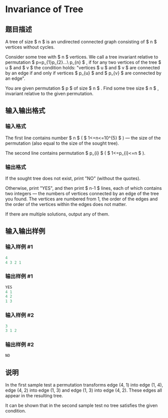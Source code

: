# Invariance of Tree

## 题目描述

A tree of size $ n $ is an undirected connected graph consisting of $ n $ vertices without cycles.

Consider some tree with $ n $ vertices. We call a tree invariant relative to permutation $ p=p_{1}p_{2}...\ p_{n} $ , if for any two vertices of the tree $ u $ and $ v $ the condition holds: "vertices $ u $ and $ v $ are connected by an edge if and only if vertices $ p_{u} $ and $ p_{v} $ are connected by an edge".

You are given permutation $ p $ of size $ n $ . Find some tree size $ n $ , invariant relative to the given permutation.

## 输入输出格式

### 输入格式

The first line contains number $ n $ ( $ 1<=n<=10^{5} $ ) — the size of the permutation (also equal to the size of the sought tree).

The second line contains permutation $ p_{i} $ ( $ 1<=p_{i}<=n $ ).

### 输出格式

If the sought tree does not exist, print "NO" (without the quotes).

Otherwise, print "YES", and then print $ n-1 $ lines, each of which contains two integers — the numbers of vertices connected by an edge of the tree you found. The vertices are numbered from 1, the order of the edges and the order of the vertices within the edges does not matter.

If there are multiple solutions, output any of them.

## 输入输出样例

### 输入样例 #1

```cpp
4
4 3 2 1

```
### 输出样例 #1

```cpp
YES
4 1
4 2
1 3

```
### 输入样例 #2

```cpp
3
3 1 2

```
### 输出样例 #2

```cpp
NO

```
## 说明

In the first sample test a permutation transforms edge (4, 1) into edge (1, 4), edge (4, 2) into edge (1, 3) and edge (1, 3) into edge (4, 2). These edges all appear in the resulting tree.

It can be shown that in the second sample test no tree satisfies the given condition.

